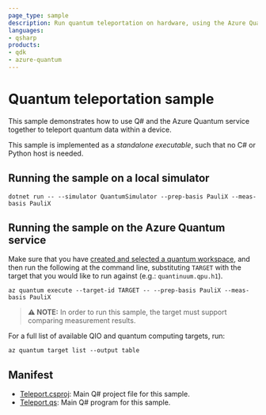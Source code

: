 ```yaml
---
page_type: sample
description: Run quantum teleportation on hardware, using the Azure Quantum service
languages:
- qsharp
products:
- qdk
- azure-quantum
---
```


# Quantum teleportation sample

This sample demonstrates how to use Q# and the Azure Quantum service together to teleport quantum data within a device.

This sample is implemented as a _standalone executable_, such that no C# or Python host is needed.

## Running the sample on a local simulator

```dotnetcli
dotnet run -- --simulator QuantumSimulator --prep-basis PauliX --meas-basis PauliX
```

## Running the sample on the Azure Quantum service

Make sure that you have [created and selected a quantum workspace](https://docs.microsoft.com/azure/quantum/how-to-create-quantum-workspaces-with-the-azure-portal), and then run the following at the command line, substituting `TARGET` with the target that you would like to run against (e.g.: `quantinuum.qpu.h1`).

```azcli
az quantum execute --target-id TARGET -- --prep-basis PauliX --meas-basis PauliX
```

> **⚠ NOTE:** In order to run this sample, the target must support comparing measurement results.

For a full list of available QIO and quantum computing targets, run:

```azcli
az quantum target list --output table
```

## Manifest

- [Teleport.csproj](https://github.com/microsoft/quantum/blob/main/samples/azure-quantum/teleport/Teleport.csproj): Main Q# project file for this sample.
- [Teleport.qs](https://github.com/microsoft/quantum/blob/main/samples/azure-quantum/teleport/Teleport.qs): Main Q# program for this sample.

